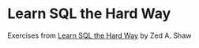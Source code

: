 # Learn SQL the Hard Way
Exercises from [Learn SQL the Hard Way](https://learncodethehardway.org/sql/) by Zed A. Shaw

